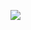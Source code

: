 <a href="https://www.notion.so/hanyo3477/19a592cf98914344afc6651d2e71c52e?v=d62ada74d9d9429fa9fc56e9d51a91b6" target="_blank"><img src="https://img.shields.io/badge/Notion-#000000?style=flat-square&logo=notion&logoColor=white"/></a>
